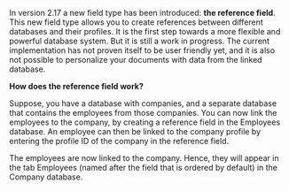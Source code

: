 In version 2.17 a new field type has been introduced: **the reference
field**. This new field type allows you to create references between
different databases and their profiles. It is the first step towards a
more flexible and powerful database system. But it is still a work in
progress. The current implementation has not proven itself to be user
friendly yet, and it is also not possible to personalize your documents
with data from the linked database. 

**How does the reference field work?**

Suppose, you have a database with companies, and a separate database
that contains the employees from those companies. You can now link the
employees to the company, by creating a reference field in the Employees
database. An employee can then be linked to the company profile by
entering the profile ID of the company in the reference field.

The employees are now linked to the company. Hence, they will appear in
the tab Employees (named after the field that is ordered by default) in
the Company database.
